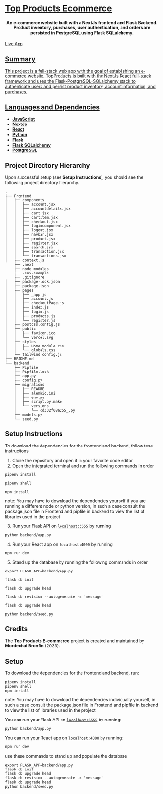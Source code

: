   # [Top Products Ecommerce](https://main.d38jhircp1zab3.amplifyapp.com/)



<h4 align="center">An e-commerce website built with a NextJs frontend and Flask Backend. Product inventory, purchases, user authentication, and orders are persisted in PostgreSQL using Flask SQLalchemy.</h1>

 <a href="https://main.d38jhircp1zab3.amplifyapp.com/">Live App



## Summary

This project is a full-stack web app with the goal of establishing an e-commerce website. TopProducts is built with the NextJs React full-stack framework and uses the Flask-PostgreSQL-SQLalchemy stack to authenticate users and persist product inventory, account information, and purchases.

## Languages and Dependencies

* **[JavaScript](https://developer.mozilla.org/en-US/docs/Web/JavaScript)**
* **[NextJs](https://nextjs.org/)**
* **[React](https://react.dev/)**
* **[Python](https://www.python.org/)**
* **[Flask](https://flask.palletsprojects.com/en/2.3.x/)**
* **[Flask SQLalchemy](https://flask-sqlalchemy.palletsprojects.com/en/3.1.x/)**
* **[PostgreSQL](https://www.postgresql.org/)**





## Project Directory Hierarchy

Upon successful setup (see **Setup Instructions**), you should see the following project directory hierarchy.


```
.
├── Frontend
│   ├── components
│   │   ├── account.jsx
│   │   ├── accountdetails.jsx
│   │   ├── cart.jsx
│   │   ├── cartItem.jsx
│   │   ├── checkout.jsx
│   │   ├── logincomponent.jsx
│   │   ├── logout.jsx
│   │   ├── navbar.jsx
│   │   ├── product.jsx
│   │   ├── register.jsx
│   │   ├── search.jsx
│   │   ├── transaction.jsx
│   │   └── transactions.jsx
│   ├── context.js
    ├── .next
    ├── node_modules
    ├── .env.example
    ├── .gitignore
│   ├── package-lock.json
│   ├── package.json
│   ├── pages
│   │   ├── _app.js
│   │   ├── account.js
│   │   ├── checkoutPage.js
│   │   ├── index.js
│   │   ├── login.js
│   │   ├── products.js
│   │   └── register.js
│   ├── postcss.config.js
│   ├── public
│   │   ├── favicon.ico
│   │   └── vercel.svg
│   ├── styles
│   │   ├── Home.module.css
│   │   └── globals.css
│   └── tailwind.config.js
├── README.md
└── backend
    ├── Pipfile
    ├── Pipfile.lock
    ├── app.py
    ├── config.py
    ├── migrations
    │   ├── README
    │   ├── alembic.ini
    │   ├── env.py
    │   ├── script.py.mako
    │   └── versions
    │       └── cd332f08a255_.py
    ├── models.py
    └── seed.py

```


## Setup Instructions

To download the dependencies for the frontend and backend, follow tese instructions
1. Clone the repository and open it in your favorite code editor
2. Open the integrated terminal and run the following commands in order

```console 
pipenv install
```

```console 
pipenv shell
```

```console 
npm install
```

note: You may have to download the dependencies yourself if you are running a different node or python version, in such a case consult the package.json file in Frontend and pipfile in backend to view the list of libraries used in the project

3. Run your Flask API on [`localhost:5555`](http://localhost:5555) by
running

```console
python backend/app.py
```

4. Run your React app on [`localhost:4000`](http://localhost:4000) by
running

```console
npm run dev
```

5. Stand up the database by running the following commands in order

```console 
export FLASK_APP=backend/app.py
```
```console
flask db init
```
```console
flask db upgrade head
```
```console
flask db revision --autogenerate -m 'message'
```
```console
flask db upgrade head
```
```console
python backend/seed.py
```


## Credits

The **Top Products E-commerce** project is created and maintained by **Mordechai Bronfin** (2023).


## Setup

To download the dependencies for the frontend and backend, run:

```console
pipenv install
pipenv shell
npm install
```
note: You may have to download the dependencies individually yourself, in such a case consult the package.json file in Frontend and pipfile in backend to view the list of libraries used in the project

You can run your Flask API on [`localhost:5555`](http://localhost:5555) by
running:

```console
python backend/app.py
```

You can run your React app on [`localhost:4000`](http://localhost:3000) by
running:

```sh
npm run dev
```

use these commands to stand up and populate the database

```console
export FLASK_APP=backend/app.py
flask db init
flask db upgrade head
flask db revision --autogenerate -m 'message'
flask db upgrade head
python backend/seed.py
```
